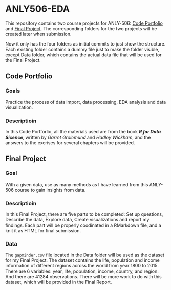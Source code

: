 # ANLY506-EDA

This repository contains two course projects for ANLY-506: [Code Portfolio](#codePortfolio) and [Final Project](#finalProject). The corresponding folders for the two projects will be created later when submission.

Now it only has the four folders as initial commits to just show the structure. Each existing folder contains a dummy file just to make the folder visible, except Data folder, which contains the actual data file that will be used for the Final Project.

## <a name="codePortfolio"></a>Code Portfolio

### Goals

Practice the process of data import, data processing, EDA analysis and data visualization.

### Descriptioin

In this Code Portforlio, all the materials used are from the book **_R for Data Sicence_**, written by _Garret Grolemund_ and _Hadley Wickham_, and the answers to the exerises for several chapters will be provided.

## <a name="finalProject"></a>Final Project

### Goal

With a given data, use as many methods as I have learned from this ANLY-506 course to gain insights from data.

### Descriptioin

In this Final Project, there are five parts to be completed: Set up questions, Describe the data, Explore data, Create visualizations and report my findings. Each part will be properly coodinated in a RMarkdown file, and a knit it as HTML for final submission. 

### Data

The `gapminder.csv` file located in the Data folder will be used as the dataset for my Final Project. The dataset contains the life, population and income information of different regions across the world from year 1800 to 2015. There are 6 variables: year, life, population, income, country, and region. And there are 41284 observations. There will be more work to do with this dataset, which will be provided in the Final Report.